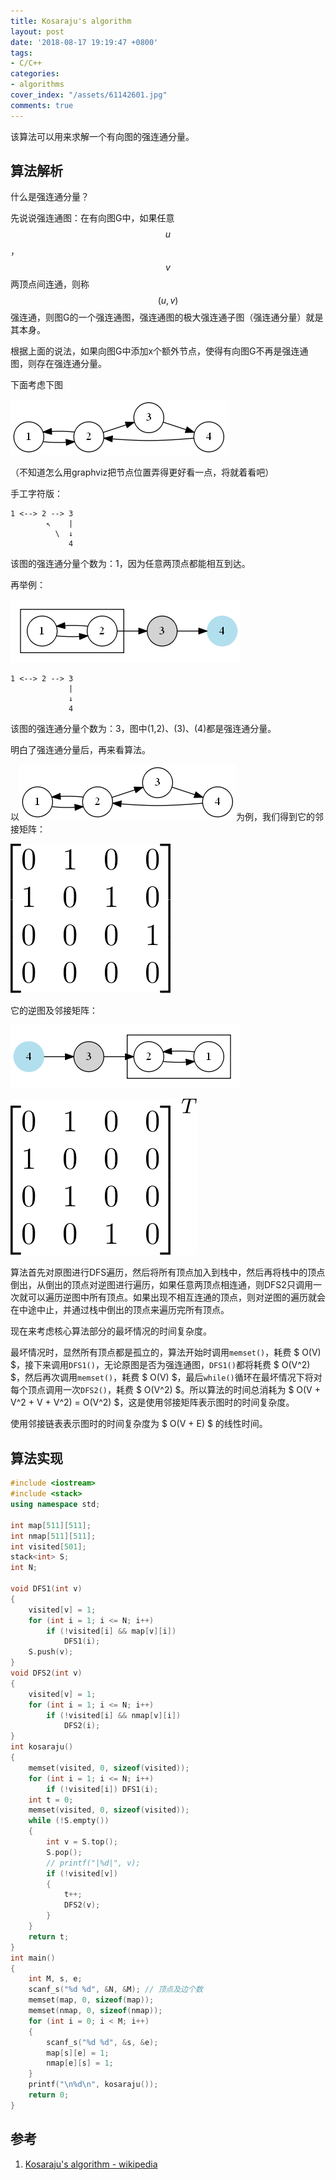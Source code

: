 ```yaml
---
title: Kosaraju's algorithm
layout: post
date: '2018-08-17 19:19:47 +0800'
tags:
- C/C++
categories:
- algorithms
cover_index: "/assets/61142601.jpg"
comments: true
---
```


该算法可以用来求解一个有向图的强连通分量。

## 算法解析

什么是强连通分量？

先说说强连通图：在有向图G中，如果任意 $$u$$，$$v$$ 两顶点间连通，则称 $$(u,v)$$ 强连通，则图G的一个强连通图，强连通图的极大强连通子图（强连通分量）就是其本身。

根据上面的说法，如果向图G中添加x个额外节点，使得有向图G不再是强连通图，则存在强连通分量。

下面考虑下图

![图1](/img/graph_0.png)

（不知道怎么用graphviz把节点位置弄得更好看一点，将就着看吧）

手工字符版：

```
1 <--> 2 --> 3
        ↖    |
          \  ↓
             4
```

该图的强连通分量个数为：1，因为任意两顶点都能相互到达。

再举例：

![图2](/img/graph_1.png)

```
1 <--> 2 --> 3
             |
             ↓
             4
```

该图的强连通分量个数为：3，图中(1,2)、(3)、(4)都是强连通分量。

明白了强连通分量后，再来看算法。

以![图1](/img/graph_0.png)为例，我们得到它的邻接矩阵：

![图3](/img/graph_3.png)

它的逆图及邻接矩阵：

![图4](/img/graph_2.png)

![图5](/img/graph_4.png)

算法首先对原图进行DFS遍历，然后将所有顶点加入到栈中，然后再将栈中的顶点倒出，从倒出的顶点对逆图进行遍历，如果任意两顶点相连通，则DFS2只调用一次就可以遍历逆图中所有顶点。如果出现不相互连通的顶点，则对逆图的遍历就会在中途中止，并通过栈中倒出的顶点来遍历完所有顶点。

现在来考虑核心算法部分的最坏情况的时间复杂度。

最坏情况时，显然所有顶点都是孤立的，算法开始时调用`memset()`，耗费 $ O(V) $，接下来调用`DFS1()`，无论原图是否为强连通图，`DFS1()`都将耗费 $ O(V^2) $，然后再次调用`memset()`，耗费 $ O(V) $，最后`while()`循环在最坏情况下将对每个顶点调用一次`DFS2()`，耗费 $ O(V^2) $。所以算法的时间总消耗为 $ O(V + V^2 + V + V^2) = O(V^2) $，这是使用邻接矩阵表示图时的时间复杂度。

使用邻接链表表示图时的时间复杂度为 $ O(V + E) $ 的线性时间。

## 算法实现

```cpp
#include <iostream>
#include <stack>
using namespace std;

int map[511][511];
int nmap[511][511];
int visited[501];
stack<int> S;
int N;

void DFS1(int v)
{
	visited[v] = 1;
	for (int i = 1; i <= N; i++)
		if (!visited[i] && map[v][i])
			DFS1(i);
	S.push(v);
}
void DFS2(int v)
{
	visited[v] = 1;
	for (int i = 1; i <= N; i++)
		if (!visited[i] && nmap[v][i])
			DFS2(i);
}
int kosaraju()
{
	memset(visited, 0, sizeof(visited));
	for (int i = 1; i <= N; i++)
		if (!visited[i]) DFS1(i);
	int t = 0;
	memset(visited, 0, sizeof(visited));
	while (!S.empty())
	{
		int v = S.top();
		S.pop();
		// printf("|%d|", v);
		if (!visited[v])
		{
			t++;
			DFS2(v);
		}
	}
	return t;
}
int main()
{
	int M, s, e;
	scanf_s("%d %d", &N, &M); // 顶点及边个数
	memset(map, 0, sizeof(map));
	memset(nmap, 0, sizeof(nmap));
	for (int i = 0; i < M; i++)
	{
		scanf_s("%d %d", &s, &e);
		map[s][e] = 1;
		nmap[e][s] = 1;
	}
	printf("\n%d\n", kosaraju());
	return 0;
}
```

## 参考

1. [Kosaraju's algorithm - wikipedia](https://en.wikipedia.org/wiki/Kosaraju%27s_algorithm)
